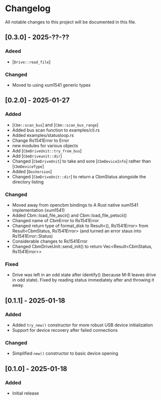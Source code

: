 # Changelog
All notable changes to this project will be documented in this file.

## [0.3.0] - 2025-??-??
### Adeed
- [`Drive::read_file`]

### Changed
- Moved to using xum1541 generic types

## [0.2.0] - 2025-01-27
### Added
- [`Cbm::scan_bus`] and [`Cbm::scan_bus_range`]
- Added bus scan function to examples/cli.rs
- Added examples/statusloop.rs
- Change Rs1541Error to Error
- new modules for various objects
- Add [`CbmDriveUnit::try_from_bus`]
- Add [`CbmDriveunit::dir`]
- Changed [`CbmDriveUnit`] to take and sore [`CbmDeviceInfo`] rather than [`CbmDeviceType`]
- Added [`DosVersion`]
- Changed [`CbmDriveUnit::dir`] to return a CbmStatus alongside the directory listing

### Changed
- Moved away from opencbm bindings to A Rust native xum1541 implementation (xum1541)
- Added Cbm::load_file_ascii() and Cbm::load_file_petscii()
- Changed name of CbmError to Rs1541Error
- Changed return type of format_disk to Result<(), Rs1541Error> from Result<CbmStatus, Rs1541Error> (and turned an error staus into Rs1541Error::Status)
- Considerable changes to Rs1541Error
- Changed CbmDriveUnit::send_init() to return Vec<Result<CbmStatus, Rs1541Error>>

### Fixed
- Drive was left in an odd state after identify() (because M-R leaves drive in odd state).  Fixed by reading status immediately after and throwing it away.

## [0.1.1] - 2025-01-18
### Added
- Added `try_new()` constructor for more robust USB device initialization
- Support for device recovery after failed connections

### Changed
- Simplified `new()` constructor to basic device opening

## [0.1.0] - 2025-01-18
### Added
- Initial release
